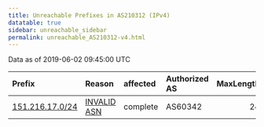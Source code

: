 ```yaml
---
title: Unreachable Prefixes in AS210312 (IPv4)
datatable: true
sidebar: unreachable_sidebar
permalink: unreachable_AS210312-v4.html
---
```


Data as of 2019-06-02 09:45:00 UTC


<div class="datatable-begin"></div>

| Prefix                                                   | Reason                                                                                                  | affected   | Authorized AS   |   MaxLength | Anchor                                         |   unreachable /24s |
|:---------------------------------------------------------|:--------------------------------------------------------------------------------------------------------|:-----------|:----------------|------------:|:-----------------------------------------------|-------------------:|
| [151.216.17.0/24](https://stat.ripe.net/151.216.17.0/24) | [INVALID ASN](https://rpki-validator.ripe.net/announcement-preview?asn=AS210312&prefix=151.216.17.0/24) | complete   | AS60342         |          24 | [RIPE](unreachable_RIPE_NCC_RPKI_Root-v4.html) |                  1 |

<div class="datatable-end"></div>